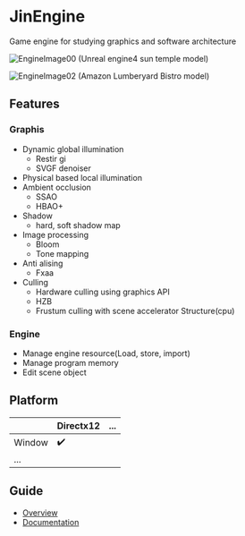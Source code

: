 # JinEngine

Game engine for studying graphics and software architecture 
  
![EngineImage00](https://github.com/nupnup-hub/JinEngine/assets/59456231/9f9e30ed-ed01-4d69-994c-10b52edd2f56)
(Unreal engine4 sun temple model) 

![EngineImage02](https://github.com/nupnup-hub/JinEngine/assets/59456231/5e4bdd1b-ae19-4e7a-9080-9e12fe4f4166)
(Amazon Lumberyard Bistro model)

## Features
### Graphis
- Dynamic global illumination
  - Restir gi
  - SVGF denoiser
- Physical based local illumination
- Ambient occlusion
  - SSAO
  - HBAO+
- Shadow
  - hard, soft shadow map
- Image processing
  - Bloom
  - Tone mapping
- Anti alising
  - Fxaa
- Culling
  - Hardware culling using graphics API
  - HZB
  - Frustum culling with scene accelerator Structure(cpu) 

### Engine
- Manage engine resource(Load, store, import)
- Manage program memory
- Edit scene object


## Platform
|  |Directx12|...|
|------|---|---|
|Window| :heavy_check_mark: | |
|...| | | 

## Guide
- [Overview](https://github.com/nupnup-hub/JinEngine/blob/Main/docs/Architecture/Overview.md)
- [Documentation](https://github.com/nupnup-hub/JinEngine/tree/Main/docs)

